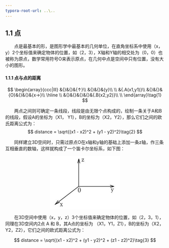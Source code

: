 ```yaml
---
typora-root-url: ..\..
---
```


## 1.1 点
​　　点是最基本的形，是图形学中最基本的几何单位，在直角坐标系中使用（x，y）2个坐标值来确定物体的位置，如（2，3），X轴和Y轴的相交处为（0，0）也被称为原点，数学常用符号O来表示原点，在几何中点是空间中只有位置，没有大小的图形。

#### 1.1.1 点与点的距离

$$
\begin{array}{ccc|lll}
&{}&{}&{↑}\\
&{}&{}&{y}\\
\\
&{.A(x1,y1)}\\
&{}&{}&{O}&{}&{}&{x→}\\
\hline
\\
&{}&{}&{}&{}&{.B(x2,y2)}\\
\\
\end{array}\tag{1}
$$



　　两点之间则可确定一条线段，线段是由无限个点构成的，绘制一条关于A和B的线段，假设A的坐标为（X1， Y1），B的坐标为（X2，Y2），那么它们之间的欧氏距离公式为：
$$
distance = \sqrt{(x1 - x2)^2 + (y1 - y2)^2}\tag{2}
$$

​　　同样建立3D空间时，只需过原点O在x轴和y轴的基础上添加一条z轴，作三条互相垂直的数轴，这样就构成了一个笛卡尔坐标系，如下图：

<center><img src="/assets/3d-axis.png" align="center"/></center>

​　　在3D空间中使用（x，y，z）3个坐标值来确定物体的位置，如（2，3，1），同理在3D空间内2点 A 和 B，其A点的坐标为 （X1，Y1，Z1），B的坐标为（X2，Y2，Z2），它们之间的欧式距离公式为：

$$
distance = \sqrt{(x1 - x2)^2 + (y1 - y2)^2 + (z1 - z2)^2}\tag{3}
$$
